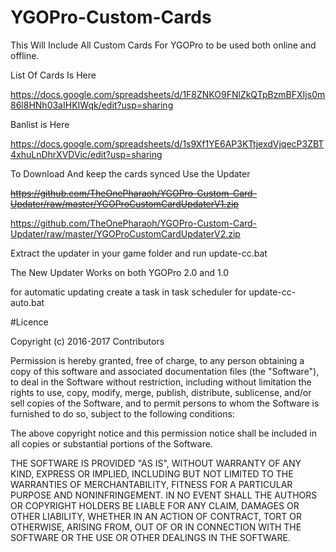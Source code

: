  # YGOPro-Custom-Cards

This Will Include All Custom Cards For YGOPro to be used both online and offline.

List Of Cards Is Here 

https://docs.google.com/spreadsheets/d/1F8ZNKO9FNlZkQTpBzmBFXIjs0m86l8HNh03aIHKIWqk/edit?usp=sharing

Banlist is Here

https://docs.google.com/spreadsheets/d/1s9Xf1YE6AP3KTtjexdVjqecP3ZBT4xhuLnDhrXVDVic/edit?usp=sharing

To Download And keep the cards synced Use the Updater

~~https://github.com/TheOnePharaoh/YGOPro-Custom-Card-Updater/raw/master/YGOProCustomCardUpdaterV1.zip~~

https://github.com/TheOnePharaoh/YGOPro-Custom-Card-Updater/raw/master/YGOProCustomCardUpdaterV2.zip

Extract the updater in your game folder and run update-cc.bat

The New Updater Works on both YGOPro 2.0 and 1.0

for automatic updating create a task in task scheduler for update-cc-auto.bat




#Licence

Copyright (c) 2016-2017 Contributors

Permission is hereby granted, free of charge, to any person obtaining a copy of this software and associated documentation files (the "Software"), to deal in the Software without restriction, including without limitation the rights to use, copy, modify, merge, publish, distribute, sublicense, and/or sell copies of the Software, and to permit persons to whom the Software is furnished to do so, subject to the following conditions:

The above copyright notice and this permission notice shall be included in all copies or substantial portions of the Software.

THE SOFTWARE IS PROVIDED "AS IS", WITHOUT WARRANTY OF ANY KIND, EXPRESS OR IMPLIED, INCLUDING BUT NOT LIMITED TO THE WARRANTIES OF MERCHANTABILITY, FITNESS FOR A PARTICULAR PURPOSE AND NONINFRINGEMENT. IN NO EVENT SHALL THE AUTHORS OR COPYRIGHT HOLDERS BE LIABLE FOR ANY CLAIM, DAMAGES OR OTHER LIABILITY, WHETHER IN AN ACTION OF CONTRACT, TORT OR OTHERWISE, ARISING FROM, OUT OF OR IN CONNECTION WITH THE SOFTWARE OR THE USE OR OTHER DEALINGS IN THE SOFTWARE.

